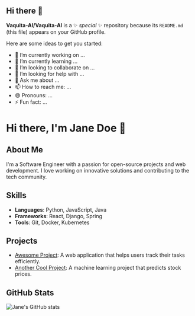 ## Hi there 👋


**Vaquita-AI/Vaquita-AI** is a ✨ _special_ ✨ repository because its `README.md` (this file) appears on your GitHub profile.

Here are some ideas to get you started:

- 🔭 I’m currently working on ...
- 🌱 I’m currently learning ...
- 👯 I’m looking to collaborate on ...
- 🤔 I’m looking for help with ...
- 💬 Ask me about ...
- 📫 How to reach me: ...
- 😄 Pronouns: ...
- ⚡ Fun fact: ...

# Hi there, I'm Jane Doe 👋

## About Me
I'm a Software Engineer with a passion for open-source projects and web development. I love working on innovative solutions and contributing to the tech community.

## Skills
- **Languages**: Python, JavaScript, Java
- **Frameworks**: React, Django, Spring
- **Tools**: Git, Docker, Kubernetes

## Projects
- [Awesome Project](https://github.com/janedoe/awesome-project): A web application that helps users track their tasks efficiently.
- [Another Cool Project](https://github.com/janedoe/cool-project): A machine learning project that predicts stock prices.


## GitHub Stats
![Jane's GitHub stats](https://github-readme-stats.vercel.app/api?username=janedoe&show_icons=true&theme=radical)


